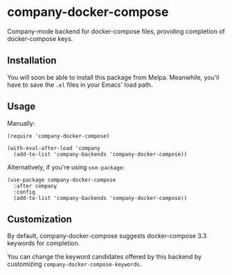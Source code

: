# company-docker-compose

Company-mode backend for docker-compose files, providing completion of
docker-compose keys.

## Installation

You will soon be able to install this package from Melpa. Meanwhile, you'll have
to save the `.el` files in your Emacs' load path.

## Usage

Manually:

``` emacs-lisp
(require 'company-docker-compose)

(with-eval-after-load 'company
  (add-to-list 'company-backends 'company-docker-compose))
```

Alternatively, if you're using `use-package`:

``` emacs-lisp
(use-package company-docker-compose
  :after company
  :config
  (add-to-list 'company-backends 'company-docker-compose))
```

## Customization

By default, company-docker-compose suggests docker-compose 3.3 keywords for completion.

You can change the keyword candidates offered by this backend by customizing `company-docker-compose-keywords`.
